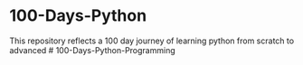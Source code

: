 # 100-Days-Python
This repository reflects a 100 day journey of learning python from scratch to advanced
#   1 0 0 - D a y s - P y t h o n - P r o g r a m m i n g  
 